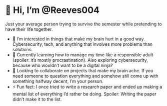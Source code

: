# 👋 Hi, I’m @Reeves004
Just your average person trying to survive the semester while pretending to have their life together. 
- 👀 I’m interested in things that make my brain hurt in a good way. Cybersecurity, tech, and anything that involves more problems than solutions.
- 🌱 Currently learning how to manage my time like a responsible adult (spoiler: it’s mostly procrastination). Also exploring cybersecurity, because who wouldn’t want to be a digital ninja?
- 💞️ Looking to collaborate on projects that make my brain ache. If you need someone to question everything and somehow still come up with something halfway decent, I’m your person.
- ⚡ Fun fact: I once tried to write a research paper and ended up making a mental list of everything I’d rather be doing. Spoiler: Writing the paper didn’t make it to the list.



